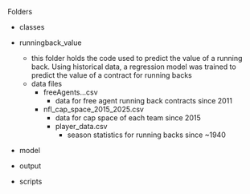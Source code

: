 Folders
- classes

- runningback_value
  - this folder holds the code used to predict the value of a running back. Using historical data, a regression model was trained to predict the value of a contract for running backs
  - data files
      - freeAgents...csv
          - data for free agent running back contracts since 2011
      - nfl_cap_space_2015_2025.csv
          - data for cap space of each team since 2015
        - player_data.csv
          - season statistics for running backs since ~1940
        
- model

- output

- scripts
